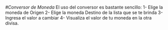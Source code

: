 <em> #Conversor de Moneda </em>
El uso del conversor es bastante sencillo:
1- Elige la moneda de Origen
2- Elige la moneda Destino de la lista que se te brinda
3- Ingresa el valor a cambiar
4- Visualiza el valor de tu moneda en la otra divisa.
